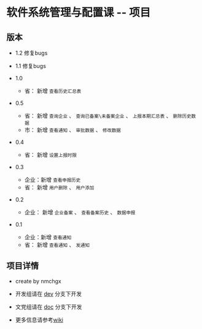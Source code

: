 # 软件系统管理与配置课 -- 项目

## 版本

* 1.2 修复bugs

* 1.1 修复bugs

* 1.0
  * 省： 新增 `查看历史汇总表`

* 0.5
  * 省： 新增 `查询企业` 、 `查询已备案\未备案企业` 、 `上报本期汇总表` 、 `删除历史数据` 
  * 市： 新增 `查看通知` 、 `审批数据` 、 `修改数据`

* 0.4
  * 省： 新增 `设置上报时限`

* 0.3
  * 企业：新增 `查看申报历史`
  * 省： 新增 `用户删除` 、 `用户添加`

* 0.2
  * 企业： 新增 `企业备案` 、 `查看备案历史` 、 `数据申报`

* 0.1
  * 企业：新增 `查看通知`
  * 省： 新增 `查看通知` 、 `发通知`


## 项目详情


* create by nmchgx

* 开发组请在 [dev](https://github.com/nmchgx/CM-Git/tree/dev) 分支下开发


* 文党组请在 [doc](https://github.com/nmchgx/CM-Git/tree/doc) 分支下开发


* 更多信息请参考[wiki](https://github.com/nmchgx/CM-Git/wiki)